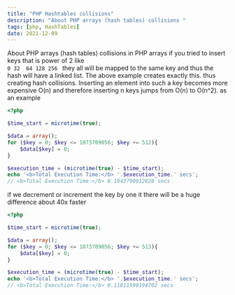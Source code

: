 ```yaml
---
title: "PHP Hashtables collisions"
description: "About PHP arrays (hash tables) collisions "
tags: [php, HashTables]
date: 2021-12-09
---
```



About PHP arrays (hash tables) collisions 
in PHP arrays if you tried to insert keys that is power of 2 like  
```0 32  64 128 256 ```
 they all will be mapped to the same key and thus the hash will have a linked list. The above example creates exactly this. thus creating hash collisions. Inserting an element into such a key becomes more expensive O(n) and therefore inserting n keys jumps from O(n) to O(n^2).
as an example 
```php
<?php

$time_start = microtime(true); 

$data = array();
for ($key = 0; $key <= 1073709056; $key += 512){
	$data[$key] = 0;
}

$execution_time = (microtime(true) - $time_start);
echo '<b>Total Execution Time:</b> '.$execution_time.' secs';
// <b>Total Execution Time:</b> 8.1943790912628 secs  
```
if we decrement or increment the key by one it there will be a huge difference about 40x faster

```php
<?php

$time_start = microtime(true); 

$data = array();
for ($key = 0; $key <= 1073709056; $key += 513){
	$data[$key] = 0;
}

$execution_time = (microtime(true) - $time_start);
echo '<b>Total Execution Time:</b> '.$execution_time.' secs';
// <b>Total Execution Time:</b> 0.11811590194702 secs 
```


